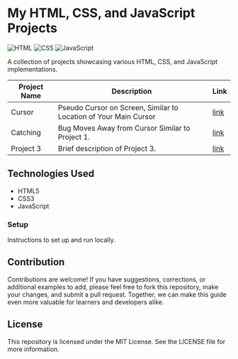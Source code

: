 # My HTML, CSS, and JavaScript Projects

![HTML](https://img.shields.io/badge/HTML5-E34F26?style=for-the-badge&logo=html5&logoColor=white)
![CSS](https://img.shields.io/badge/CSS3-1572B6?style=for-the-badge&logo=css3&logoColor=white)
![JavaScript](https://img.shields.io/badge/JavaScript-323330?style=for-the-badge&logo=javascript&logoColor=F7DF1E)

A collection of projects showcasing various HTML, CSS, and JavaScript implementations.

| Project Name | Description | Link |
| ------------ | ----------- | ---- |
| Cursor    | Pseudo Cursor on Screen, Similar to Location of Your Main Cursor | [link](https://github.com/mohit-trootech/HTML-CSS-JS-Projects/tree/master/cursor) |
| Catching  | Bug Moves Away from Cursor Similar to Project 1. | [link](https://github.com/mohit-trootech/HTML-CSS-JS-Projects/tree/master/catching-game) |
| Project 3    | Brief description of Project 3. | [link](https://github.com/mohit-trootech/HTML-CSS-JS-Projects/tree/master/slider-img) |

## Technologies Used

- HTML5
- CSS3
- JavaScript

### Setup

Instructions to set up and run locally.

## Contribution

Contributions are welcome! If you have suggestions, corrections, or additional examples to add, please feel free to fork this repository, make your changes, and submit a pull request. Together, we can make this guide even more valuable for learners and developers alike.

## License

This repository is licensed under the MIT License. See the LICENSE file for more information.
